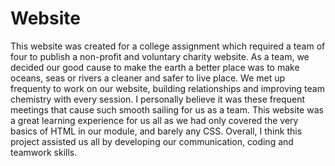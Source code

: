 # Website
This website was created for a college assignment which required a team of four to publish a non-profit and voluntary charity website.
As a team, we decided our good cause to make the earth a better place was to make oceans, seas or rivers a cleaner and safer to live place.
We met up frequenty to work on our website, building relationships and improving team chemistry with every session.
I personally believe it was these frequent meetings that cause such smooth sailing for us as a team.
This website was a great learning experience for us all as we had only covered the very basics of HTML in our module, and barely any CSS.
Overall, I think this project assisted us all by developing our communication, coding and teamwork skills.
